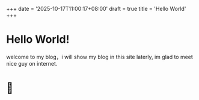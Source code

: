 +++
date = '2025-10-17T11:00:17+08:00'
draft = true
title = 'Hello World'
+++

# Hello World! 

welcome to my blog，i will show my blog in this site laterly, im glad to meet nice guy on internet.

# 🐧
